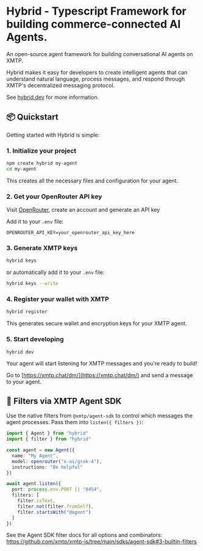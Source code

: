 # Hybrid - Typescript Framework for building commerce-connected AI Agents.

An open-source agent framework for building conversational AI agents on XMTP. 

Hybrid makes it easy for developers to create intelligent agents that can understand natural language, process messages, and respond through XMTP's decentralized messaging protocol.

See [hybrid.dev](https://hybrid.dev) for more information.

## 📦 Quickstart

Getting started with Hybrid is simple:

### 1. Initialize your project

```bash
npm create hybrid my-agent
cd my-agent
```

This creates all the necessary files and configuration for your agent.

### 2. Get your OpenRouter API key
   
Visit [OpenRouter](https://openrouter.ai/keys), create an account and generate an API key

Add it to your `.env` file:

```env
OPENROUTER_API_KEY=your_openrouter_api_key_here
```

### 3. Generate XMTP keys

```bash
hybrid keys
```

or automatically add it to your `.env` file:  

```bash
hybrid keys --write
```

### 4. Register your wallet with XMTP

```bash
hybrid register
```

This generates secure wallet and encryption keys for your XMTP agent.

  ### 5. Start developing

```bash
hybrid dev
```

Your agent will start listening for XMTP messages and you're ready to build!

Go to [https://xmtp.chat/dm/](https://xmtp.chat/dm/) and send a message to your agent.

## 🎯 Filters via XMTP Agent SDK

Use the native filters from `@xmtp/agent-sdk` to control which messages the agent processes. Pass them into `listen({ filters })`:

```typescript
import { Agent } from "hybrid"
import { filter } from "hybrid"

const agent = new Agent({
  name: "My Agent",
  model: openrouter("x-ai/grok-4"),
  instructions: "Be helpful"
})

await agent.listen({
  port: process.env.PORT || "8454",
  filters: [
    filter.isText,
    filter.not(filter.fromSelf),
    filter.startsWith("@agent")
  ]
})
```

See the Agent SDK filter docs for all options and combinators: https://github.com/xmtp/xmtp-js/tree/main/sdks/agent-sdk#3-builtin-filters